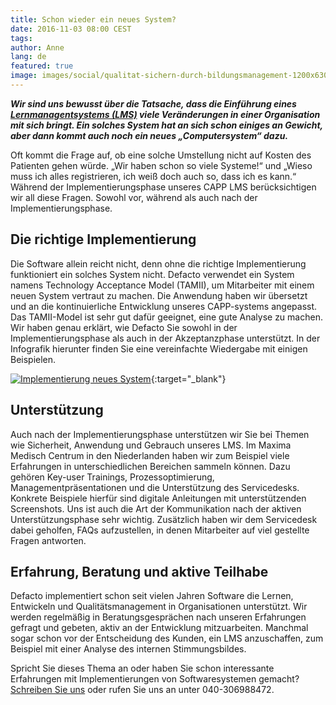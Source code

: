 ```yaml
---
title: Schon wieder ein neues System?
date: 2016-11-03 08:00 CEST
tags:
author: Anne
lang: de
featured: true
image: images/social/qualitat-sichern-durch-bildungsmanagement-1200x630.png
---
```


***Wir sind uns bewusst über die Tatsache, dass die Einführung eines [Lernmanagentsystems (LMS)](/capp-bilden) viele Veränderungen in einer Organisation mit sich bringt. Ein solches System hat an sich schon einiges an Gewicht, aber dann kommt auch noch ein neues „Computersystem“ dazu.***

Oft kommt die Frage auf, ob eine solche Umstellung nicht auf Kosten des Patienten gehen würde. „Wir haben schon so viele Systeme!“ und „Wieso muss ich alles registrieren, ich weiß doch auch so, dass ich es kann.“ Während der Implementierungsphase unseres CAPP LMS berücksichtigen wir all diese Fragen. Sowohl vor, während als auch nach der Implementierungsphase.

## Die richtige Implementierung
Die Software allein reicht nicht, denn ohne die richtige Implementierung funktioniert ein solches System nicht. Defacto verwendet ein System namens Technology Acceptance Model (TAMII), um Mitarbeiter mit einem neuen System vertraut zu machen. Die Anwendung haben wir übersetzt und an die kontinuierliche Entwicklung unseres CAPP-systems angepasst. Das TAMII-Model ist sehr gut dafür geeignet, eine gute Analyse zu machen. Wir haben genau erklärt, wie Defacto Sie sowohl in der Implementierungsphase als auch in der Akzeptanzphase unterstützt. In der Infografik hierunter finden Sie eine vereinfachte Wiedergabe mit einigen Beispielen.

[![Implementierung neues System](/images/blog/de/implementierung-neues-system.png)](/images/blog/de/implementierung-neues-system-gross.png){:target="_blank"}

## Unterstützung
Auch nach der Implementierungsphase unterstützen wir Sie bei Themen wie Sicherheit, Anwendung und Gebrauch unseres LMS. Im Maxima Medisch Centrum in den Niederlanden haben wir zum Beispiel viele Erfahrungen in unterschiedlichen Bereichen sammeln können. Dazu gehören Key-user Trainings, Prozessoptimierung, Managementpräsentationen und die Unterstützung des Servicedesks. Konkrete Beispiele hierfür sind digitale Anleitungen mit unterstützenden Screenshots. Uns ist auch die Art der Kommunikation nach der aktiven Unterstützungsphase sehr wichtig. Zusätzlich haben wir dem Servicedesk dabei geholfen, FAQs aufzustellen, in denen Mitarbeiter auf viel gestellte Fragen antworten.

## Erfahrung, Beratung und aktive Teilhabe
Defacto implementiert schon seit vielen Jahren Software die Lernen, Entwickeln und Qualitätsmanagement in Organisationen unterstützt. Wir werden regelmäßig in Beratungsgesprächen nach unseren Erfahrungen gefragt und gebeten, aktiv an der Entwicklung mitzuarbeiten. Manchmal sogar schon vor der Entscheidung des Kunden, ein LMS anzuschaffen, zum Beispiel mit einer Analyse des internen Stimmungsbildes.

Spricht Sie dieses Thema an oder haben Sie schon interessante Erfahrungen mit Implementierungen von Softwaresystemen gemacht? [Schreiben Sie uns](mailto:info@defactolearning.de) oder rufen Sie uns an unter 040-306988472.
